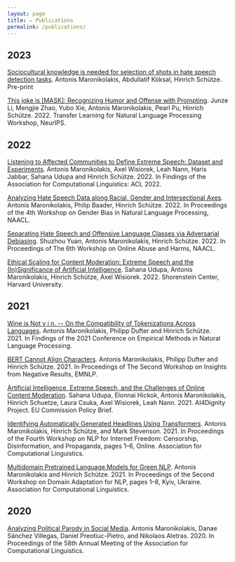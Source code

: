 ```yaml
---
layout: page
title: ✏️ Publications
permalink: /publications/
---
```


## 2023

[Sociocultural knowledge is needed for selection of shots in hate speech detection tasks](https://arxiv.org/abs/2304.01890). Antonis Maronikolakis, Abdullatif Köksal, Hinrich Schütze. Pre-print

[This joke is \[MASK\]: Recognizing Humor and Offense with Prompting](https://arxiv.org/abs/2210.13985). Junze Li, Mengjie Zhao, Yubo Xie, Antonis Maronikolakis, Pearl Pu, Hinrich Schütze. 2022. Transfer Learning for Natural Language Processing Workshop, NeurIPS.

## 2022

[Listening to Affected Communities to Define Extreme Speech: Dataset and Experiments](https://aclanthology.org/2022.findings-acl.87/). Antonis Maronikolakis, Axel Wisiorek, Leah Nann, Haris Jabbar, Sahana Udupa and Hinrich Schütze. 2022. In Findings of the Association for Computational Linguistics: ACL 2022.

[Analyzing Hate Speech Data along Racial, Gender and Intersectional Axes](https://aclanthology.org/2022.gebnlp-1.1/). Antonis Maronikolakis, Philip Baader, Hinrich Schütze. 2022. In Proceedings of the 4th Workshop on Gender Bias in Natural Language Processing, NAACL.

[Separating Hate Speech and Offensive Language Classes via Adversarial Debiasing](https://aclanthology.org/2022.woah-1.1/). Shuzhou Yuan, Antonis Maronikolakis, Hinrich Schütze. 2022. In Proceedings of The 6th Workshop on Online Abuse and Harms, NAACL.

[Ethical Scaling for Content Moderation: Extreme Speech and the (In)Significance of Artificial Intelligence](https://shorensteincenter.org/ethical-scaling-content-moderation-extreme-speech-insignificance-artificial-intelligence/). Sahana Udupa, Antonis Maronikolakis, Hinrich Schütze, Axel Wisiorek. 2022. Shorenstein Center, Harvard University.

## 2021

[Wine is Not v i n. -- On the Compatibility of Tokenizations Across Languages](https://aclanthology.org/2021.findings-emnlp.205/). Antonis Maronikolakis, Philipp Dufter and Hinrich Schütze. 2021. In Findings of the 2021 Conference on Empirical Methods in Natural Language Processing.

[BERT Cannot Align Characters](https://aclanthology.org/2021.insights-1.3/). Antonis Maronikolakis, Philipp Dufter and Hinrich Schütze. 2021. In Proceedings of The Second Workshop on Insights from Negative Results, EMNLP.

[Artificial Intelligence, Extreme Speech, and the Challenges of Online Content Moderation](https://doi.org/10.5282/ubm/epub.76087). Sahana Udupa, Elonnai Hickok, Antonis Maronikolakis, Hinrich Schuetze, Laura Csuka, Axel Wisiorek, Leah Nann. 2021. AI4Dignity Project. EU Commission Policy Brief.

[Identifying Automatically Generated Headlines Using Transformers](https://www.aclweb.org/anthology/2021.nlp4if-1.1/). Antonis Maronikolakis, Hinrich Schütze, and Mark Stevenson. 2021. In Proceedings of the Fourth Workshop on NLP for Internet Freedom: Censorship, Disinformation, and Propaganda, pages 1–6, Online. Association for Computational Linguistics.

[Multidomain Pretrained Language Models for Green NLP](https://www.aclweb.org/anthology/2021.adaptnlp-1.1/). Antonis Maronikolakis and Hinrich Schütze. 2021. In Proceedings of the Second Workshop on Domain Adaptation for NLP, pages 1–8, Kyiv, Ukraine. Association for Computational Linguistics.

## 2020

[Analyzing Political Parody in Social Media](https://www.aclweb.org/anthology/2020.acl-main.403). Antonis Maronikolakis, Danae Sánchez Villegas, Daniel Preotiuc-Pietro, and Nikolaos Aletras. 2020. In Proceedings of the 58th Annual Meeting of the Association for Computational Linguistics.
